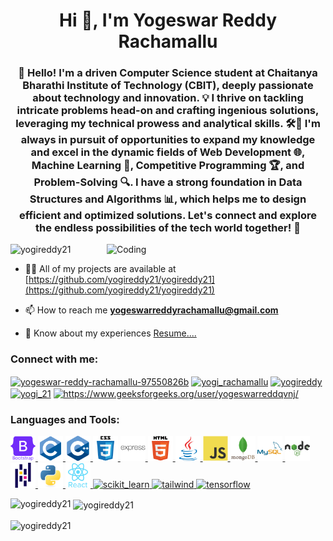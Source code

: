
<h1 align="center">Hi 👋, I'm Yogeswar Reddy Rachamallu</h1>
<h3 align="center">👋 Hello! I'm a driven Computer Science student at Chaitanya Bharathi Institute of Technology (CBIT), deeply passionate about technology and innovation. 💡 I thrive on tackling intricate problems head-on and crafting ingenious solutions, leveraging my technical prowess and analytical skills. 🛠️🧠 I'm always in pursuit of opportunities to expand my knowledge and excel in the dynamic fields of Web Development 🌐, Machine Learning 🤖, Competitive Programming 🏆, and Problem-Solving 🔍. I have a strong foundation in Data Structures and Algorithms 📊, which helps me to design efficient and optimized solutions. Let's connect and explore the endless possibilities of the tech world together! 🚀</h3>
<img align="right" alt="Coding" width="350" src="https://camo.githubusercontent.com/19db51af5f90f1b152bc0b9078f5fe97053955be5074f03f17019c70345bdcdb/68747470733a2f2f6d69726f2e6d656469756d2e636f6d2f6d61782f313336302f302a37513379765349765f7430696f4a2d5a2e676966">
<p align="left"> <img src="https://komarev.com/ghpvc/?username=yogireddy21&label=Profile%20views&color=0e75b6&style=flat" alt="yogireddy21" /> </p>

- 👨‍💻 All of my projects are available at [https://github.com/yogireddy21/yogireddy21](https://github.com/yogireddy21/yogireddy21)

- 📫 How to reach me **yogeswarreddyrachamallu@gmail.com**

- 📄 Know about my experiences [Resume....](https://drive.google.com/file/d/1mTJlPeoiZa0OrxcAiSVsgA_VrTuc_Up9/view?usp=drive_link)

<h3 align="left">Connect with me:</h3>
<p align="left">
<a href="https://linkedin.com/in/yogeswar-reddy-rachamallu-97550826b" target="blank"><img align="center" src="https://raw.githubusercontent.com/rahuldkjain/github-profile-readme-generator/master/src/images/icons/Social/linked-in-alt.svg" alt="yogeswar-reddy-rachamallu-97550826b" height="30" width="40" /></a>
<a href="https://instagram.com/yogi_rachamallu" target="blank"><img align="center" src="https://raw.githubusercontent.com/rahuldkjain/github-profile-readme-generator/master/src/images/icons/Social/instagram.svg" alt="yogi_rachamallu" height="30" width="40" /></a>
<a href="https://www.codechef.com/users/yogireddy" target="blank"><img align="center" src="https://cdn.jsdelivr.net/npm/simple-icons@3.1.0/icons/codechef.svg" alt="yogireddy" height="30" width="40" /></a>
<a href="https://www.leetcode.com/yogi_21" target="blank"><img align="center" src="https://raw.githubusercontent.com/rahuldkjain/github-profile-readme-generator/master/src/images/icons/Social/leet-code.svg" alt="yogi_21" height="30" width="40" /></a>
<a href="https://auth.geeksforgeeks.org/user/https://www.geeksforgeeks.org/user/yogeswarreddqvnj/" target="blank"><img align="center" src="https://raw.githubusercontent.com/rahuldkjain/github-profile-readme-generator/master/src/images/icons/Social/geeks-for-geeks.svg" alt="https://www.geeksforgeeks.org/user/yogeswarreddqvnj/" height="30" width="40" /></a>
</p>

<h3 align="left">Languages and Tools:</h3>
<p align="left"> <a href="https://getbootstrap.com" target="_blank" rel="noreferrer"> <img src="https://raw.githubusercontent.com/devicons/devicon/master/icons/bootstrap/bootstrap-plain-wordmark.svg" alt="bootstrap" width="40" height="40"/> </a> <a href="https://www.cprogramming.com/" target="_blank" rel="noreferrer"> <img src="https://raw.githubusercontent.com/devicons/devicon/master/icons/c/c-original.svg" alt="c" width="40" height="40"/> </a> <a href="https://www.w3schools.com/cpp/" target="_blank" rel="noreferrer"> <img src="https://raw.githubusercontent.com/devicons/devicon/master/icons/cplusplus/cplusplus-original.svg" alt="cplusplus" width="40" height="40"/> </a> <a href="https://www.w3schools.com/css/" target="_blank" rel="noreferrer"> <img src="https://raw.githubusercontent.com/devicons/devicon/master/icons/css3/css3-original-wordmark.svg" alt="css3" width="40" height="40"/> </a> <a href="https://expressjs.com" target="_blank" rel="noreferrer"> <img src="https://raw.githubusercontent.com/devicons/devicon/master/icons/express/express-original-wordmark.svg" alt="express" width="40" height="40"/> </a> <a href="https://www.w3.org/html/" target="_blank" rel="noreferrer"> <img src="https://raw.githubusercontent.com/devicons/devicon/master/icons/html5/html5-original-wordmark.svg" alt="html5" width="40" height="40"/> </a> <a href="https://www.java.com" target="_blank" rel="noreferrer"> <img src="https://raw.githubusercontent.com/devicons/devicon/master/icons/java/java-original.svg" alt="java" width="40" height="40"/> </a> <a href="https://developer.mozilla.org/en-US/docs/Web/JavaScript" target="_blank" rel="noreferrer"> <img src="https://raw.githubusercontent.com/devicons/devicon/master/icons/javascript/javascript-original.svg" alt="javascript" width="40" height="40"/> </a> <a href="https://www.mongodb.com/" target="_blank" rel="noreferrer"> <img src="https://raw.githubusercontent.com/devicons/devicon/master/icons/mongodb/mongodb-original-wordmark.svg" alt="mongodb" width="40" height="40"/> </a> <a href="https://www.mysql.com/" target="_blank" rel="noreferrer"> <img src="https://raw.githubusercontent.com/devicons/devicon/master/icons/mysql/mysql-original-wordmark.svg" alt="mysql" width="40" height="40"/> </a> <a href="https://nodejs.org" target="_blank" rel="noreferrer"> <img src="https://raw.githubusercontent.com/devicons/devicon/master/icons/nodejs/nodejs-original-wordmark.svg" alt="nodejs" width="40" height="40"/> </a> <a href="https://pandas.pydata.org/" target="_blank" rel="noreferrer"> <img src="https://raw.githubusercontent.com/devicons/devicon/2ae2a900d2f041da66e950e4d48052658d850630/icons/pandas/pandas-original.svg" alt="pandas" width="40" height="40"/> </a> <a href="https://www.python.org" target="_blank" rel="noreferrer"> <img src="https://raw.githubusercontent.com/devicons/devicon/master/icons/python/python-original.svg" alt="python" width="40" height="40"/> </a> <a href="https://reactjs.org/" target="_blank" rel="noreferrer"> <img src="https://raw.githubusercontent.com/devicons/devicon/master/icons/react/react-original-wordmark.svg" alt="react" width="40" height="40"/> </a> <a href="https://scikit-learn.org/" target="_blank" rel="noreferrer"> <img src="https://upload.wikimedia.org/wikipedia/commons/0/05/Scikit_learn_logo_small.svg" alt="scikit_learn" width="40" height="40"/> </a> <a href="https://tailwindcss.com/" target="_blank" rel="noreferrer"> <img src="https://www.vectorlogo.zone/logos/tailwindcss/tailwindcss-icon.svg" alt="tailwind" width="40" height="40"/> </a> <a href="https://www.tensorflow.org" target="_blank" rel="noreferrer"> <img src="https://www.vectorlogo.zone/logos/tensorflow/tensorflow-icon.svg" alt="tensorflow" width="40" height="40"/> </a> </p>

<p><img align="left" src="https://github-readme-stats.vercel.app/api/top-langs?username=yogireddy21&show_icons=true&locale=en&layout=compact" alt="yogireddy21" /></p>

<p>&nbsp;<img align="center" src="https://github-readme-stats.vercel.app/api?username=yogireddy21&show_icons=true&locale=en" alt="yogireddy21" /></p>

<p><img align="center" src="https://github-readme-streak-stats.herokuapp.com/?user=yogireddy21&" alt="yogireddy21" /></p>
